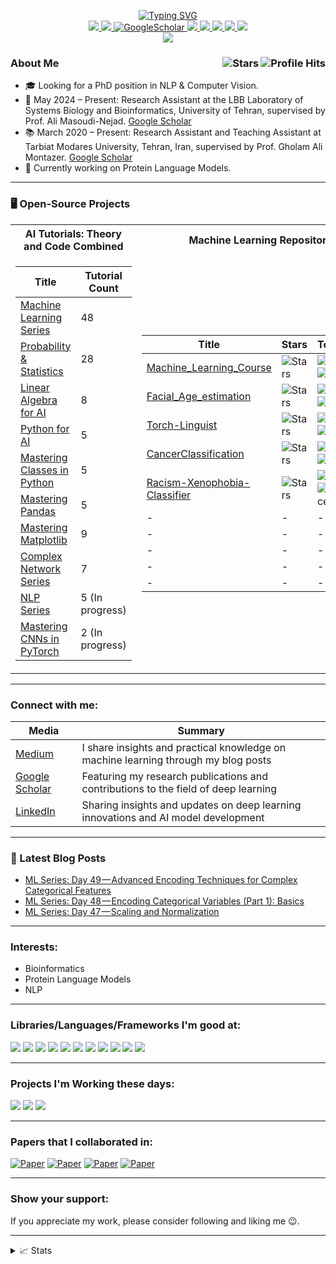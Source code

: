 <p align="center">
<a href="https://github.com/ebimsv">
    <img src="https://readme-typing-svg.demolab.com?font=Georgia&size=18&duration=2000&pause=100&multiline=true&width=500&height=100&lines=Ebrahim+Mousavi;Researcher+%7C+ML+Engineer;Generative AI+%7C+Computer+Vision+%7C+NLP+%7C+Bioinformatics; Looking+for+PhD+Position in GenAI" alt="Typing SVG"/>
</a> 
  
<br/>

<a href="https://www.linkedin.com/in/ebimsv/" target="_blank">
    <img src="https://img.shields.io/badge/-Linkedin-blue?style=flat-square&logo=linkedin">
</a>
<a href="https://github.com/Ebimsv/ebimsv.github.io/blob/main/files/CV_Mousavi_PhD.pdf" target="_blank">
    <img src="https://img.shields.io/badge/PDF-CV-red?style=flat-square&logo=adobe">
</a>  
<a href='https://scholar.google.co.uk/citations?hl=en&user=1pfrUbQAAAAJ' target="_blank">
    <img alt='GoogleScholar' src='https://img.shields.io/badge/Scholar-100000?style=flat&logo=GoogleScholar&logoColor=white&&color=0181FF'>
</a>
<a href="https://www.kaggle.com/ebimsv" target="_blank">
    <img src="https://img.shields.io/badge/Kaggle-20BEFF?style=flat&logo=Kaggle&logoColor=white">
</a>
<a href="https://www.instagram.com/ebiimsv/" target="_blank">
    <img src="https://img.shields.io/badge/Instagram-E4405F?style=flat&logo=instagram&logoColor=white">
</a>
<a href="https://twitter.com/ebiimsv" target="_blank">
    <img src="https://img.shields.io/badge/Twitter-1DA1F2?style=flat&logo=twitter&logoColor=white">
</a>
<a href="https://t.me/ebiimsv" target="_blank">
    <img src="https://img.shields.io/badge/Telegram-2CA5E0?style=flat&logo=telegram&logoColor=white">
</a>

<a href="mailto:ebimsv0501@gmail.com" target="_blank">
    <img src="https://img.shields.io/badge/Gmail-D14836?style=flat&logo=gmail&logoColor=white">
</a>

<br/>

<a href="https://github.com/ebimsv" target="_blank">
    <img src="https://github-stats-alpha.vercel.app/api?username=ebimsv&cc=22272e&tc=37BCF6&ic=fff&bc=0000">
</a>
</p>

<h3>About Me <img align="right" alt="Profile Hits" src="https://komarev.com/ghpvc/?username=ebimsv&color=36b812"> <img align="right" alt="Stars" src="https://img.shields.io/github/stars/ebimsv?style=social"> </h3>

- 🎓 Looking for a PhD position in NLP & Computer Vision.
- 🔬 May 2024 – Present: Research Assistant at the LBB Laboratory of Systems Biology and Bioinformatics, University of Tehran, supervised by Prof. Ali Masoudi-Nejad. [Google Scholar](https://scholar.google.com/citations?user=KsYyCLAAAAAJ&hl=en)
- 📚 March 2020 – Present: Research Assistant and Teaching Assistant at Tarbiat Modares University, Tehran, Iran, supervised by Prof. Gholam Ali Montazer. [Google Scholar](https://scholar.google.com/citations?user=YFobHWAAAAAJ&hl=en)
- 🧬 Currently working on Protein Language Models.

---

### 🖥️ Open-Source Projects

<table>  
<tr><th>AI Tutorials: Theory and Code Combined</th><th>Machine Learning Repositories</th></tr>  
<tr><td>

| Title                                                                                                                                                      | Tutorial Count  |
| ---------------------------------------------------------------------------------------------------------------------------------------------------------- | --------------- |
| [Machine Learning Series](https://medium.com/@ebimsv/machine-learning-series-day-1-introduction-c3b6e8410a1e)                                              | 48              |
| [Probability & Statistics](https://medium.com/@ebimsv/ml-series-day-17-essential-probability-concepts-from-sample-space-to-probability-rules-962ba5e3dfc9) | 28              |
| [Linear Algebra for AI](https://medium.com/@ebimsv/mastering-linear-algebra-part-1-introduction-to-linear-algebra-in-machine-learning-fafcae1a5879)        | 8               |
| [Python for AI](https://medium.com/@ebimsv/mastering-python-for-ai-week-1-introduction-to-python-977cbbb659d7)                                             | 5               |
| [Mastering Classes in Python](https://medium.com/@ebimsv/mastering-classes-in-python-1-introduction-to-classes-bd5c0170dcfd)                               | 5               |
| [Mastering Pandas](https://medium.com/@ebimsv/mastering-pandas-part-1-introduction-to-pandas-fc7dc3ad7ee0)                                                 | 5               |
| [Mastering Matplotlib](https://medium.com/@ebimsv/mastering-matplotlib-1-an-introduction-and-basic-plotting-techniques-228df6216bee)                       | 9               |
| [Complex Network Series](https://medium.com/@ebimsv/complex-network-series-part-1-an-overview-ddd9e0b6ec3a)                                                | 7               |
| [NLP Series](https://medium.com/@ebimsv/nlp-series-day-1-foundations-of-natural-language-processing-1187cb56c26d)                                          | 5 (In progress) |
| [Mastering CNNs in PyTorch](https://medium.com/@ebimsv/mastering-cnns-in-pytorch-week-1-fundamentals-of-convolutional-neural-networks-cnns-f89e4e3fa12b)   | 2 (In progress) |

</td><td>

| Title                                                                                  | Stars                                                                                                                                    | Technologies                                                                                                                                                                                      |
| -------------------------------------------------------------------------------------- | ---------------------------------------------------------------------------------------------------------------------------------------- | ------------------------------------------------------------------------------------------------------------------------------------------------------------------------------------------------- |
| [Machine_Learning_Course](https://github.com/Ebimsv/Machine_Learning_Course)           | <img alt="Stars" src="https://img.shields.io/github/stars/ebimsv/Machine_Learning_Course?style=flat-square&labelColor=black"/>           | ![Sklearn](https://img.shields.io/badge/scikit--learn-%23F7931E.svg?style=flat&logo=scikit-learn&logoColor=white) ![NumPy](https://img.shields.io/badge/NumPy-black?style=flat-square&logo=numpy) |
| [Facial_Age_estimation](https://github.com/ebimsv/Facial_Age_estimation_PyTorch)       | <img alt="Stars" src="https://img.shields.io/github/stars/Ebimsv/Facial_Age_estimation_PyTorch?style=flat-square&labelColor=black"/>     | ![PyTorch](https://img.shields.io/badge/PyTorch-black?style=flat-square&logo=pytorch) ![OpenCV](https://img.shields.io/badge/opencv-%23white.svg?style=flat&logo=OpenCV&logoColor=white)          |
| [Torch-Linguist](https://github.com/Ebimsv/Torch-Linguist)                             | <img alt="Stars" src="https://img.shields.io/github/stars/ebimsv/Torch-Linguist?style=flat-square&labelColor=black"/>                    | ![PyTorch](https://img.shields.io/badge/PyTorch-black?style=flat-square&logo=pytorch) ![TorchText](https://img.shields.io/badge/TorchText-black?style=flat-square&logo=TorchText)                 |
| [CancerClassification](https://github.com/Ebimsv/ChestCancerClassification-PyTorch)    | <img alt="Stars" src="https://img.shields.io/github/stars/ebimsv/ChestCancerClassification-PyTorch?style=flat-square&labelColor=black"/> | ![PyTorch](https://img.shields.io/badge/PyTorch-black?style=flat-square&logo=pytorch) ![NumPy](https://img.shields.io/badge/NumPy-black?style=flat-square&logo=numpy)                             |
| [Racism-Xenophobia-Classifier](https://github.com/Ebimsv/Racism-Xenophobia-Classifier) | <img alt="Stars" src="https://img.shields.io/github/stars/ebimsv/Racism-Xenophobia-Classifier?style=flat-square&labelColor=black"/>      | ![PyTorch](https://img.shields.io/badge/PyTorch-black?style=flat-square&logo=pytorch) ![HuggingFace](https://img.shields.io/badge/%F0%9F%A4%97-Transformers-yellow)                               |
| -                                                                                      | -                                                                                                                                        | -                                                                                                                                                                                                 |
| -                                                                                      | -                                                                                                                                        | -                                                                                                                                                                                                 |
| -                                                                                      | -                                                                                                                                        | -                                                                                                                                                                                                 |
| -                                                                                      | -                                                                                                                                        | -                                                                                                                                                                                                 |
| -                                                                                      | -                                                                                                                                        | -                                                                                                                                                                                                 |

</td></tr> </table>

---

<h3 align="left">Connect with me:</h3>

| Media                                                                            | Summary                                                                            |
| -------------------------------------------------------------------------------- | ---------------------------------------------------------------------------------- |
| [Medium ](https://medium.com/@ebimsv/)                                           | I share insights and practical knowledge on machine learning through my blog posts |
| [Google Scholar](https://scholar.google.co.uk/citations?hl=en&user=1pfrUbQAAAAJ) | Featuring my research publications and contributions to the field of deep learning |
| [LinkedIn ](https://www.linkedin.com/in/ebiimsv/)                                | Sharing insights and updates on deep learning innovations and AI model development |

---

### 📕 Latest Blog Posts

- [ML Series: Day 49 — Advanced Encoding Techniques for Complex Categorical Features](https://medium.com/@ebimsv/ml-series-day-49-advanced-encoding-techniques-for-complex-categorical-features-8cc1a67b210d)
- [ML Series: Day 48 — Encoding Categorical Variables (Part 1): Basics](https://medium.com/@ebimsv/ml-series-day-48-encoding-categorical-variables-part-1-basics-380b4a90538b)
- [ML Series: Day 47 — Scaling and Normalization](https://medium.com/@ebimsv/ml-series-day-47-scaling-and-normalization-073e6a10fa7b)

---

### Interests:

- Bioinformatics
- Protein Language Models
- NLP

---

### Libraries/Languages/Frameworks I'm good at:

<img src='https://img.shields.io/badge/PyTorch-EE4C2C?style=flat&logo=pytorch&logoColor=white'/> <img src='https://img.shields.io/badge/Python-FFD43B?style=flat&logo=python&logoColor=blue'/> <img src='https://img.shields.io/badge/numpy-%23013243.svg?style=flat&logo=numpy&logoColor=white'/>
<img src='https://img.shields.io/badge/Matplotlib-%23ffffff.svg?style=flat&logo=Matplotlib&logoColor=black'/>
<img src='https://img.shields.io/badge/pandas-%23150458.svg?style=flat&logo=pandas&logoColor=white'/>
<img src='https://img.shields.io/badge/scikit--learn-%23F7931E.svg?style=flat&logo=scikit-learn&logoColor=white'/>
<img src='https://img.shields.io/badge/opencv-%23white.svg?style=flat&logo=opencv&logoColor=white'/>
<img src='https://img.shields.io/badge/SciPy-%230C55A5.svg?style=flat&logo=scipy&logoColor=%white'/>
<img src='https://img.shields.io/badge/Linux-FCC624?style=flat&logo=linux&logoColor=black'/>
<img src='https://img.shields.io/badge/fastapi-109989?style=flat&logo=FASTAPI&logoColor=white'/>
<img src='https://img.shields.io/badge/Docker-2CA5E0?style=flat&logo=docker&logoColor=white'/>

---

### Projects I'm Working these days:

<img src='https://img.shields.io/badge/LLM-Deep%20Learning%20for%20Language%20Modeling-blue?style=flat)'/> 
<img src='https://img.shields.io/badge/ASR-Automatic%20Speech%20Recognition-blue?style=flat'/> 
<img src='https://img.shields.io/badge/Medical%20Segmentation-Image%20Analysis%20in%20Medicine-blue?style=flat'/>

---

### Papers that I collaborated in:

[![Paper](https://img.shields.io/badge/Q1_Journal-2023-brightgreen.svg)](https://link.springer.com/article/10.1007/s40692-023-00303-w)
[![Paper](https://img.shields.io/badge/Q1_Journal-2023-brightwhite.svg)](https://www.sciencedirect.com/science/article/abs/pii/S026772612300177X)
[![Paper](https://img.shields.io/badge/Arxiv-2021-bright.svg)](https://arxiv.org/abs/2111.14262)
[![Paper](https://img.shields.io/badge/Arxiv-2022-bright.svg)](https://arxiv.org/abs/2108.04893)

---

### Show your support:

If you appreciate my work, please consider following and liking me 😉.

---

<details>
<summary>📈 Stats</summary>
<br>
My Github Stats

![](http://github-profile-summary-cards.vercel.app/api/cards/profile-details?username=ebimsv&theme=dracula)
![](http://github-profile-summary-cards.vercel.app/api/cards/repos-per-language?username=ebimsv&theme=dracula)
![](http://github-profile-summary-cards.vercel.app/api/cards/most-commit-language?username=ebimsv&theme=dracula)

<br>
</details>

